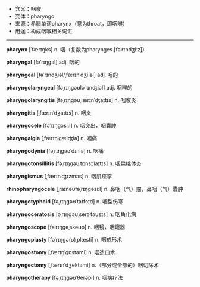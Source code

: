 - <span class="definition">含义：咽喉</span>
- <span class="definition">变体：pharyngo</span>
- <span class="definition">来源：希腊单词pharynx（意为throat，即咽喉）</span>
- <span class="definition">用途：构成咽喉相关词汇</span>


---


<span class="vocabulary">**pharynx**</span> [ˈfærɪŋks] n. 咽（复数为pharynges [fəˈrɪndʒiːz]）

<span class="vocabulary">**pharyngal**</span> [fəˈrɪŋɡəl] adj. 咽的

<span class="vocabulary">**pharyngeal**</span> [fəˈrɪndʒiəl/ˌfærɪnˈdʒiːəl] adj. 咽的

<span class="vocabulary">**pharyngolaryngeal**</span> [fəˌrɪŋgəʊləˈrɪnʤiəl] adj. 咽喉的

<span class="vocabulary">**pharyngolaryngitis**</span> [fəˌrɪŋgəʊˌlærɪnˈʤaɪtɪs] n. 咽喉炎 

<span class="vocabulary">**pharyngitis**</span> [ˌfærɪnˈdʒaɪtɪs] n. 咽炎

<span class="vocabulary">**pharyngocele**</span> [fəˈrɪŋgəsi:l] n. 咽突出，咽囊肿

<span class="vocabulary">**pharyngalgia**</span> [ˌfærɪnˈgælʤiə] n. 咽痛 

<span class="vocabulary">**pharyngodynia**</span> [fəˌrɪŋgəʊˈdɪniə] n. 咽痛 

<span class="vocabulary">**pharyngotonsillitis**</span> [fəˌrɪŋgəʊˌtɒnsɪˈlaɪtɪs] n. 咽扁桃体炎

<span class="vocabulary">**pharyngismus**</span> [ˌfærɪnˈʤɪzməs] n. 咽肌痉挛

<span class="vocabulary">**rhinopharyngocele**</span> [ˌraɪnəʊfəˌrɪŋgəsi:l] n. 鼻咽（气）瘤，鼻咽（气）囊肿

<span class="vocabulary">**pharyngotyphoid**</span> [fəˌrɪŋgəʊˈtaɪfɔɪd] n. 咽型伤寒

<span class="vocabulary">**pharyngoceratosis**</span> [əˌrɪŋgəʊˌserəˈtəʊsɪs] n. 咽角化病

<span class="vocabulary">**pharyngoscope**</span> [fəˈrɪŋɡəˌskəʊp] n. 咽镜，咽窥器

<span class="vocabulary">**pharyngoplasty**</span> [fəˈrɪŋgə(ʊ)ˌplæsti] n. 咽成形术

<span class="vocabulary">**pharyngostomy**</span> [ˌfærɪŋˈgɒstəmi] n. 咽造口术

<span class="vocabulary">**pharyngectomy**</span> [ˌfærɪnˈdʒektəmi] n.（部分或全部的）咽切除术

<span class="vocabulary">**pharyngotherapy**</span> [fəˌrɪŋgəʊˈθerəpi] n. 咽病疗法
